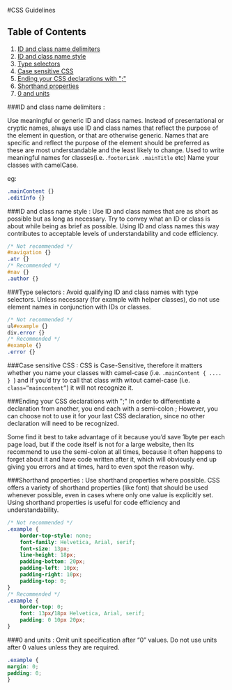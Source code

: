 #CSS Guidelines

## Table of Contents

1. [ID and class name delimiters](https://github.com/webonise/Front-End/blob/master/CSS-Guidelines.md#id-and-class-name-delimiters-)
2. [ID and class name style](https://github.com/webonise/Front-End/blob/master/CSS-Guidelines.md#id-and-class-name-style-)
3. [Type selectors](https://github.com/webonise/Front-End/blob/master/CSS-Guidelines.md#type-selectors-)
4. [Case sensitive CSS](https://github.com/webonise/Front-End/blob/master/CSS-Guidelines.md#case-sensitive-css-)
5. [Ending your CSS declarations with ";"](https://github.com/webonise/Front-End/blob/master/CSS-Guidelines.md#ending-your-css-declarations-with-)
6. [Shorthand properties](https://github.com/webonise/Front-End/blob/master/CSS-Guidelines.md#shorthand-properties-)
7. [0 and units](https://github.com/webonise/Front-End/blob/master/CSS-Guidelines.md#0-and-units-)

###ID and class name delimiters :

Use meaningful or generic ID and class names.
Instead of presentational or cryptic names, always use ID and class names that reflect the purpose of the element in question, or that are otherwise generic.
Names that are specific and reflect the purpose of the element should be preferred as these are most understandable and the least likely to change.
Used to write meaningful names for classes(i.e. .`footerLink .mainTitle` etc)
Name your classes with camelCase.

eg:

```css
.mainContent {}
.editInfo {}
```

###ID and class name style :
Use ID and class names that are as short as possible but as long as necessary.
Try to convey what an ID or class is about while being as brief as possible.
Using ID and class names this way contributes to acceptable levels of understandability and code efficiency.

```css
/* Not recommended */
#navigation {}
.atr {}
/* Recommended */
#nav {}
.author {}
```

###Type selectors :
Avoid qualifying ID and class names with type selectors.
Unless necessary (for example with helper classes), do not use element names in conjunction with IDs or classes.

```css
/* Not recommended */
ul#example {}
div.error {}
/* Recommended */
#example {}
.error {}
```


###Case sensitive CSS :
CSS is Case-Sensitive, therefore it matters whether you name your classes with camel-case (i.e. `.mainContent { .... } `) 
and if you’d try to call that class with witout camel-case (i.e. `class=”maincontent”`) it will not recognize it.


###Ending your CSS declarations with ";" 
In order to differentiate a declaration from another, you end each with a semi-colon ; However, you can choose not to use it for your last CSS declaration, 
since no other declaration will need to be recognized. 


Some find it best to take advantage of it because you’d save 1byte per each page load, but if the code itself is not for a large website, 
then Its recommend to use the semi-colon at all times, because it often happens to forget about it and have code written after it, 
which will obviously end up giving you errors and at times, hard to even spot the reason why.


###Shorthand properties :
Use shorthand properties where possible.
CSS offers a variety of shorthand properties (like font) that should be used whenever possible, even in cases where only one value is explicitly set.
Using shorthand properties is useful for code efficiency and understandability.

```css
/* Not recommended */
.example {
    border-top-style: none;
    font-family: Helvetica, Arial, serif;
    font-size: 13px;
    line-height: 18px;
    padding-bottom: 20px;
    padding-left: 10px;
    padding-right: 10px;
    padding-top: 0;
}
/* Recommended */
.example {
    border-top: 0;
    font: 13px/18px Helvetica, Arial, serif;
    padding: 0 10px 20px;
}
```

###0 and units :
Omit unit specification after “0” values.
Do not use units after 0 values unless they are required.

```css
.example {
margin: 0;
padding: 0;
}
```